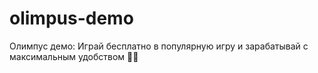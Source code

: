 # olimpus-demo
Олимпус демо: Играй бесплатно в популярную игру и зарабатывай с максимальным удобством 🎰🚀
